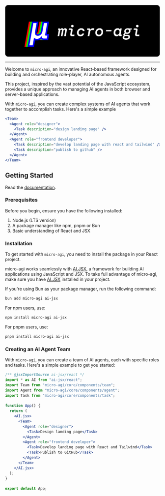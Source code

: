 <img src="./assets/banner.png"/>

---

Welcome to `micro-agi`, an innovative React-based framework designed for building and orchestrating role-player, AI autonomous agents.

This project, inspired by the vast potential of the JavaScript ecosystem, provides a unique approach to managing AI agents in both browser and server-based applications.

With `micro-agi`, you can create complex systems of AI agents that work together to accomplish tasks. Here's a simple example

```jsx
<Team>
  <Agent role="designer">
    <Task description="design landing page" />
  </Agent>
  <Agent role="frontend developer">
    <Task description="develop landing page with react and tailwind" />
    <Task description="publish to github" />
  </Agent>
</Team>
```

## Getting Started

Read the [documentation](https://agi.microchipgnu.pt).

### Prerequisites

Before you begin, ensure you have the following installed:

1. Node.js (LTS version)
2. A package manager like npm, pnpm or Bun
3. Basic understanding of React and JSX

### Installation

To get started with `micro-agi`, you need to install the package in your React project.

micro-agi works seamlessly with [AI.JSX](https://docs.ai-jsx.com), a framework for building AI applications using JavaScript and JSX. To take full advantage of micro-agi, make sure you have [AI.JSX](https://docs.ai-jsx.com) installed in your project.

If you're using Bun as your package manager, run the following command:

```sh
bun add micro-agi ai-jsx
```

For npm users, use:

```sh
npm install micro-agi ai-jsx
```

For pnpm users, use:

```sh
pnpm install micro-agi ai-jsx
```

### Creating an AI Agent Team

With `micro-agi`, you can create a team of AI agents, each with specific roles and tasks. Here's a simple example to get you started:

```jsx
/** @jsxImportSource ai-jsx/react */
import * as AI from "ai-jsx/react";
import Team from "micro-agi/core/components/team";
import Agent from "micro-agi/core/components/agent";
import Task from "micro-agi/core/components/task";

function App() {
  return (
    <AI.jsx>
      <Team>
        <Agent role="designer">
          <Task>Design landing page</Task>
        </Agent>
        <Agent role="frontend developer">
          <Task>Develop landing page with React and Tailwind</Task>
          <Task>Publish to GitHub</Task>
        </Agent>
      </Team>
    </AI.jsx>
  );
}

export default App;
```
